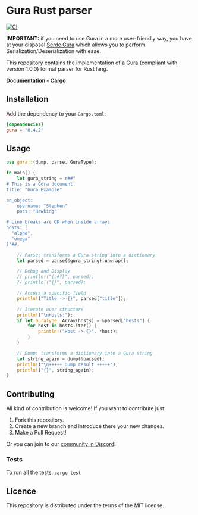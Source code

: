 # Gura Rust parser

[![CI](https://github.com/gura-conf/gura-rs-parser/actions/workflows/ci.yml/badge.svg)](https://github.com/gura-conf/gura-rs-parser/actions/workflows/ci.yml)

**IMPORTANT:** if you need to use Gura in a more user-friendly way, you have at your disposal [Serde Gura][serde-gura] which allows you to perform Serialization/Deserialization with ease.

This repository contains the implementation of a [Gura][gura] (compliant with version 1.0.0) format parser for Rust lang.

**[Documentation](https://docs.rs/gura/) -**
**[Cargo](https://crates.io/crates/gura)**


## Installation

Add the dependency to your `Cargo.toml`:

```toml
[dependencies]
gura = "0.4.2"
```


## Usage

```rust
use gura::{dump, parse, GuraType};

fn main() {
    let gura_string = r##"
# This is a Gura document.
title: "Gura Example"

an_object:
    username: "Stephen"
    pass: "Hawking"

# Line breaks are OK when inside arrays
hosts: [
  "alpha",
  "omega"
]"##;

    // Parse: transforms a Gura string into a dictionary
    let parsed = parse(&gura_string).unwrap();

    // Debug and Display
    // println!("{:#?}", parsed);
    // println!("{}", parsed);

    // Access a specific field
    println!("Title -> {}", parsed["title"]);

    // Iterate over structure
    println!("\nHosts:");
    if let GuraType::Array(hosts) = &parsed["hosts"] {
        for host in hosts.iter() {
            println!("Host -> {}", *host);
        }
    }

    // Dump: transforms a dictionary into a Gura string
    let string_again = dump(&parsed);
    println!("\n+++++ Dump result +++++");
    println!("{}", string_again);
}
```


## Contributing

All kind of contribution is welcome! If you want to contribute just:

1. Fork this repository.
1. Create a new branch and introduce there your new changes.
1. Make a Pull Request!

Or you can join to our [community in Discord][discord-server]!


### Tests

To run all the tests: `cargo test`


## Licence

This repository is distributed under the terms of the MIT license.


[serde-gura]: https://github.com/gura-conf/serde-gura
[gura]: https://github.com/gura-conf/gura
[discord-server]: https://discord.gg/Qs5AXPQpKd
